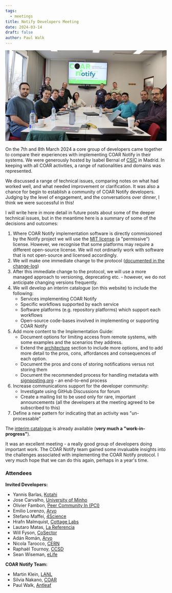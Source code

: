 ```yaml
---
tags:
  - meetings
title: Notify Developers Meeting
date: 2024-03-14
draft: false
author: Paul Walk
---
```


![Group Photo](group-photo.jpeg)

On the 7th and 8th March 2024 a core group of developers came together to compare their experiences with implementing COAR Notify in their systems. We were generously hosted by Isabel Bernal of [CSIC](https://www.csic.es/es) in Madrid. In keeping with all COAR activities, a range of nationalities and domains was represented.

<!--more-->

We discussed a range of technical issues, comparing notes on what had worked well, and what needed improvement or clarification. It was also a chance for begin to establish a community of COAR Notify developers. Judging by the level of engagement, and the conversations over dinner, I think we were successful in this!

I will write here in more detail in future posts about some of the deeper technical issues, but in the meantime here is a summary of some of the decisions and outcomes:

1. Where  COAR Notify implementation software is directly commissioned by the Notify project we will use the [MIT license](https://opensource.org/license/mit) (a "permissive") license. However, we recognise that some platforms may require a different open-source license. We will not ordinarily work with software that is not open-source and licensed accordingly.
2. We will make one immediate change to the protocol ([documented in the change-log](/changelog/2024-03-21/))
3. After this immediate change to the protocol, we will use a more managed approach to versioning, deprecating etc. - however, we do not anticipate changing versions frequently.
4. We will develop an interim catalogue (on this website) to include the following:
   - Services implementing COAR Notify
   - Specific workflows supported by each service
   - Software platforms (e.g. repository platforms) which support each workflows
   - Open-source code-bases involved in implementing or supporting COAR Notify
5. Add more content to the Implementation Guide:
   - Document options for limiting access from remote systems, with some examples and the scenarios they address.
   - Extend the [architecture](/implementation/architecture/) section to include more options, and to add more detail to the pros, cons, affordances and consequences of each option.
   - Document the pros and cons of storing notifications versus not storing them
   - Document the recommended process for handling metadata with [signposting.org](https://signposting.org) - an end-to-end process
6. Increase communications support for the developer community:
   - Investigate using GitHub Discussions for forum
   - Create a mailing list to be used only for rare, important announcements (all the developers at the meeting agreed to be subscribed to this)
7. Define a new pattern for indicating that an activity was "un-processable”

The [interim catalogue](/catalogue/) is already available (**very much a "work-in-progress"**).

It was an excellent meeting - a really good group of developers doing important work. The COAR Notify team gained some invaluable insights into the challenges associated with implementing the COAR Notify protocol. I very much hope that we can do this again, perhaps in a year's time.

### Attendees

**Invited Developers:**
- Yannis Barlas, [Kotahi](https://kotahi.community/)
- Jose Carvalho, [University of Minho](https://www.uminho.pt/EN)
- Olivier Fambon, [Peer Community In (PCI)](https://peercommunityin.org/)
- Emilio Lorenzo, [Arvo](https://www.arvo.es/)
- Stefano Maffei, [4Science](https://www.4science.com/)
- Hrafn Malmquist, [Cottage Labs](https://cottagelabs.com/)
- Lautaro Matas, [La Referencia](https://www.lareferencia.info/en/)
- Will Fyson, [CoSector](https://www.cosector.com/)
- Adán Román, [Arvo](https://www.arvo.es/)
- Nicola Tarocco, [CERN](https://home.cern/)
- Raphaël Tournoy, [CCSD](https://www.ccsd.cnrs.fr/en/home/)
- Sean Wiseman, [eLife](https://elifesciences.org/)

**COAR Notify Team:**
- Martin Klein, [LANL](https://www.lanl.gov)
- Silvia Nakano, [COAR](https://www.coar-repositories.org)
- Paul Walk, [Antleaf](https://www.antleaf.com)
